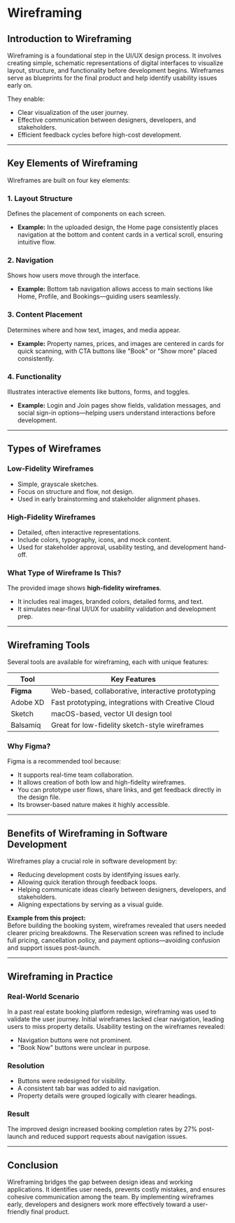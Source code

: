 # Wireframing

## Introduction to Wireframing

Wireframing is a foundational step in the UI/UX design process. It involves creating simple, schematic representations of digital interfaces to visualize layout, structure, and functionality before development begins. Wireframes serve as blueprints for the final product and help identify usability issues early on.

They enable:
- Clear visualization of the user journey.
- Effective communication between designers, developers, and stakeholders.
- Efficient feedback cycles before high-cost development.

---

## Key Elements of Wireframing

Wireframes are built on four key elements:

### 1. Layout Structure
Defines the placement of components on each screen.
- **Example:** In the uploaded design, the Home page consistently places navigation at the bottom and content cards in a vertical scroll, ensuring intuitive flow.

### 2. Navigation
Shows how users move through the interface.
- **Example:** Bottom tab navigation allows access to main sections like Home, Profile, and Bookings—guiding users seamlessly.

### 3. Content Placement
Determines where and how text, images, and media appear.
- **Example:** Property names, prices, and images are centered in cards for quick scanning, with CTA buttons like "Book" or "Show more" placed consistently.

### 4. Functionality
Illustrates interactive elements like buttons, forms, and toggles.
- **Example:** Login and Join pages show fields, validation messages, and social sign-in options—helping users understand interactions before development.

---

## Types of Wireframes

### Low-Fidelity Wireframes
- Simple, grayscale sketches.
- Focus on structure and flow, not design.
- Used in early brainstorming and stakeholder alignment phases.

### High-Fidelity Wireframes
- Detailed, often interactive representations.
- Include colors, typography, icons, and mock content.
- Used for stakeholder approval, usability testing, and development hand-off.

### What Type of Wireframe Is This?
The provided image shows **high-fidelity wireframes**.
- It includes real images, branded colors, detailed forms, and text.
- It simulates near-final UI/UX for usability validation and development prep.

---

## Wireframing Tools

Several tools are available for wireframing, each with unique features:

| Tool        | Key Features                                 |
|-------------|----------------------------------------------|
| **Figma**   | Web-based, collaborative, interactive prototyping |
| Adobe XD    | Fast prototyping, integrations with Creative Cloud |
| Sketch      | macOS-based, vector UI design tool           |
| Balsamiq    | Great for low-fidelity sketch-style wireframes |

### Why Figma?
Figma is a recommended tool because:
- It supports real-time team collaboration.
- It allows creation of both low and high-fidelity wireframes.
- You can prototype user flows, share links, and get feedback directly in the design file.
- Its browser-based nature makes it highly accessible.

---

## Benefits of Wireframing in Software Development

Wireframes play a crucial role in software development by:
- Reducing development costs by identifying issues early.
- Allowing quick iteration through feedback loops.
- Helping communicate ideas clearly between designers, developers, and stakeholders.
- Aligning expectations by serving as a visual guide.

**Example from this project:**  
Before building the booking system, wireframes revealed that users needed clearer pricing breakdowns. The Reservation screen was refined to include full pricing, cancellation policy, and payment options—avoiding confusion and support issues post-launch.

---

## Wireframing in Practice

### Real-World Scenario

In a past real estate booking platform redesign, wireframing was used to validate the user journey. Initial wireframes lacked clear navigation, leading users to miss property details. Usability testing on the wireframes revealed:
- Navigation buttons were not prominent.
- "Book Now" buttons were unclear in purpose.

### Resolution
- Buttons were redesigned for visibility.
- A consistent tab bar was added to aid navigation.
- Property details were grouped logically with clearer headings.

### Result
The improved design increased booking completion rates by 27% post-launch and reduced support requests about navigation issues.

---

## Conclusion

Wireframing bridges the gap between design ideas and working applications. It identifies user needs, prevents costly mistakes, and ensures cohesive communication among the team. By implementing wireframes early, developers and designers work more effectively toward a user-friendly final product.
